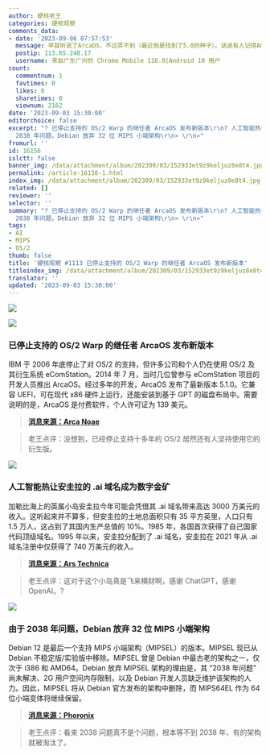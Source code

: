 ```yaml
---
author: 硬核老王
categories: 硬核观察
comments_data:
- date: '2023-09-06 07:57:53'
  message: 早就听说了ArcaOS，不过弄不到（最近倒是找到了5.0的种子）。话说有人记得AmigaOS吗？
  postip: 113.65.248.17
  username: 来自广东广州的 Chrome Mobile 116.0|Android 10 用户
count:
  commentnum: 1
  favtimes: 0
  likes: 0
  sharetimes: 0
  viewnum: 2162
date: '2023-09-03 15:30:00'
editorchoice: false
excerpt: "? 已停止支持的 OS/2 Warp 的继任者 ArcaOS 发布新版本\r\n? 人工智能热让安圭拉的 .ai 域名成为数字金矿\r\n? 由于
  2038 年问题，Debian 放弃 32 位 MIPS 小端架构\r\n» \r\n»"
fromurl: ''
id: 16156
islctt: false
banner_img: /data/attachment/album/202309/03/152933et9z9keljuz8e8t4.jpg
permalink: /article-16156-1.html
index_img: /data/attachment/album/202309/03/152933et9z9keljuz8e8t4.jpg
related: []
reviewer: ''
selector: ''
summary: "? 已停止支持的 OS/2 Warp 的继任者 ArcaOS 发布新版本\r\n? 人工智能热让安圭拉的 .ai 域名成为数字金矿\r\n? 由于
  2038 年问题，Debian 放弃 32 位 MIPS 小端架构\r\n» \r\n»"
tags:
- AI
- MIPS
- OS/2
thumb: false
title: '硬核观察 #1113 已停止支持的 OS/2 Warp 的继任者 ArcaOS 发布新版本'
titleindex_img: /data/attachment/album/202309/03/152933et9z9keljuz8e8t4.jpg
translator: ''
updated: '2023-09-03 15:30:00'
---
```


![](/data/attachment/album/202309/03/152933et9z9keljuz8e8t4.jpg)


![](/data/attachment/album/202309/03/152946hvtyysea7e4vzjet.jpg)


### 已停止支持的 OS/2 Warp 的继任者 ArcaOS 发布新版本


IBM 于 2006 年底停止了对 OS/2 的支持，但许多公司和个人仍在使用 OS/2 及其衍生系统 eComStation。2014 年 7 月，当时几位曾参与 eComStation 项目的开发人员推出 ArcaOS。经过多年的开发，ArcaOS 发布了最新版本 5.1.0。它兼容 UEFI，可在现代 x86 硬件上运行，还能安装到基于 GPT 的磁盘布局中。需要说明的是，ArcaOS 是付费软件，个人许可证为 139 美元。



> 
> **[消息来源：Arca Noae](https://www.arcanoae.com/arcaos-5-1-0-now-available/)**
> 
> 
> 



> 
> 老王点评：没想到，已经停止支持十多年的 OS/2 居然还有人坚持使用它的衍生版。
> 
> 
> 


![](/data/attachment/album/202309/03/153000td3ddkznxdnnnitn.jpg)


### 人工智能热让安圭拉的 .ai 域名成为数字金矿


加勒比海上的英属小岛安圭拉今年可能会凭借其 .ai 域名带来高达 3000 万美元的收入。这听起来并不算多，但安圭拉的土地总面积只有 35 平方英里，人口只有 1.5 万人，这占到了其国内生产总值的 10%。1985 年，各国首次获得了自己国家代码顶级域名。1995 年以来，安圭拉分配到了 .ai 域名，安圭拉在 2021 年从 .ai 域名注册中仅获得了 740 万美元的收入。



> 
> **[消息来源：Ars Technica](https://arstechnica.com/information-technology/2023/08/ai-fever-turns-anguillas-ai-domain-into-a-digital-gold-mine/)**
> 
> 
> 



> 
> 老王点评：这对于这个小岛真是飞来横财啊，感谢 ChatGPT，感谢 OpenAI。?
> 
> 
> 


![](/data/attachment/album/202309/03/153015gk22zk8wwgztszew.jpg)


### 由于 2038 年问题，Debian 放弃 32 位 MIPS 小端架构


Debian 12 是最后一个支持 MIPS 小端架构（MIPSEL）的版本。MIPSEL 现已从 Debian 不稳定版/实验版中移除。MIPSEL 曾是 Debian 中最古老的架构之一，仅次于 i386 和 AMD64。Debian 放弃 MIPSEL 架构的理由是，其 “2038 年问题” 尚未解决、2G 用户空间内存限制，以及 Debian 开发人员缺乏维护该架构的人力。因此，MIPSEL 将从 Debian 官方发布的架构中删除，而 MIPS64EL 作为 64 位小端变体将继续保留。



> 
> **[消息来源：Phoronix](https://www.phoronix.com/news/Debian-Dropping-MIPSEL)**
> 
> 
> 



> 
> 老王点评：看来 2038 问题真不是个问题，根本等不到 2038 年，有的架构就被淘汰了。
> 
> 
>